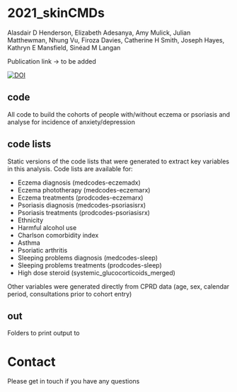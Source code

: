 # 2021_skinCMDs
Alasdair D Henderson, Elizabeth Adesanya, Amy Mulick, Julian Matthewman, Nhung Vu, Firoza Davies, Catherine H Smith, Joseph Hayes, Kathryn E Mansfield, Sinéad M Langan

Publication link -> to be added

[![DOI](https://zenodo.org/badge/463215430.svg)](https://zenodo.org/badge/latestdoi/463215430)

## code
All code to build the cohorts of people with/without eczema or psoriasis and analyse for incidence of anxiety/depression

## code lists 
Static versions of the code lists that were generated to extract key variables in this analysis. Code lists are available for: 
* Eczema diagnosis (medcodes-eczemadx)
* Eczema phototherapy (medcodes-eczemarx)
* Eczema treatments (prodcodes-eczemarx)
* Psoriasis diagnosis (medcodes-psoriasisrx)
* Psoriasis treatments (prodcodes-psoriasisrx)
* Ethnicity 
* Harmful alcohol use
* Charlson comorbidity index
* Asthma
* Psoriatic arthritis
* Sleeping problems diagnosis (medcodes-sleep)
* Sleeping problems treatments (prodcodes-sleep)
* High dose steroid (systemic_glucocorticoids_merged)

Other variables were generated directly from CPRD data (age, sex, calendar period, consultations prior to cohort entry)

## out 
Folders to print output to

# Contact
Please get in touch if you have any questions
